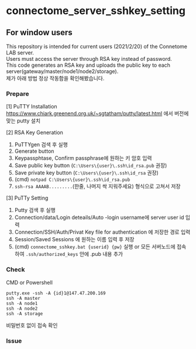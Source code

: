 # connectome_server_sshkey_setting 
## For window users
This repository is intended for current users (2021/2/20) of the Connetome LAB server.   
Users must access the server through RSA key instead of password.   
This code generates an RSA key and uploads the public key to each server(gateway/master/node1/node2/storage).   
제가 아래 방법 정상 작동함을 확인해봤습니다.

### Prepare
[1] PuTTY Installation   
https://www.chiark.greenend.org.uk/~sgtatham/putty/latest.html 에서 버전에 맞는 putty 설치   

[2] RSA Key Generation   
1. PuTTYgen 검색 후 실행   
1. Generate button   
1. Keypassphtase,  Confirm passphrase에 원하는 키 암호 입력   
1. Save public key button (`C:\Users\{user}\.ssh\id_rsa.pub` 권장)   
1. Save private key button (`C:\Users\{user}\.ssh\id_rsa` 권장)   
1. (cmd) `notpad C:\Users\{user}\.ssh\id_rsa.pub` 
1. `ssh-rsa AAAAB.........`(한줄, 나머지 싹 지워주세요) 형식으로 고쳐서 저장

[3] PuTTy Setting   
1. Putty 검색 후 실행
1. Connection/data/Login deteails/Auto -login username에 server user id 입력
1. Connection/SSH/Auth/Privat Key file for authentication 에 저장한 경로 입력   
1. Session/Saved Sessions 에 원하는 이름 입력 후 저장
1. (cmd) `connectome_sshkey.bat {userid} {pw}` 실행 or 모든 서버노드에 접속하여 `.ssh/authorized_keys` 안에 .pub 내용 추가

### Check
CMD or Powershell
```
putty.exe -ssh -A {id}1@147.47.200.169 
ssh -A master
ssh -A node1
ssh -A node2
ssh -A storage 
```
비밀번호 없이 접속 확인

### Issue
